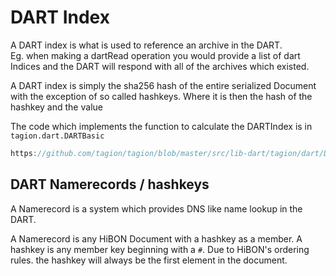# DART Index

A DART index is what is used to reference an archive in the DART.  
Eg. when making a dartRead operation you would provide a list of dart Indices and the DART will respond with all of the archives which existed.

A DART index is simply the sha256 hash of the entire serialized Document with the exception of so called hashkeys. Where it is then the hash of the hashkey and the value

The code which implements the function to calculate the DARTIndex is in `tagion.dart.DARTBasic`

```d reference
https://github.com/tagion/tagion/blob/master/src/lib-dart/tagion/dart/DARTBasic.d#L35-L45
```

## DART Namerecords / hashkeys

A Namerecord is a system which provides DNS like name lookup in the DART.

A Namerecord is any HiBON Document with a hashkey as a member.
A hashkey is any member key beginning with a `#`.
Due to HiBON's ordering rules. the hashkey will always be the first element in the document.
